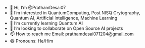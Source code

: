 - 👋 Hi, I’m @PrathamDesai07
- 👀 I’m interested in QuantumComputing, Post NISQ Crytography, Quantum AI, Artificial Intelligence, Machine Learning
- 🌱 I’m currently learning Quantum AI
- 💞️ I’m looking to collaborate on Open Source AI projects
- 📫 How to reach me Email: prathamdesai071204@gmail.com
- 😄 Pronouns: He/Him

<!---
PrathamDesai07/PrathamDesai07 is a ✨ special ✨ repository because its `README.md` (this file) appears on your GitHub profile.
You can click the Preview link to take a look at your changes.
--->
